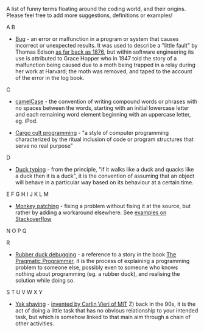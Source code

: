 
A list of funny terms floating around the coding world, and their origins. Please feel free to add more suggestions, definitions or examples! 

A
B

* [Bug](https://en.wikipedia.org/wiki/Software_bug#Etymology) - an error or malfunction in a program or system that causes incorrect or unexpected results. It was used to describe a "little fault" by Thomas Edison [as far back as 1876](https://en.wikipedia.org/wiki/Software_bug#Etymology), but within software engineering its use is attributed to Grace Hopper who in 1947 told the story of a malfunction being caused due to a moth being trapped in a relay during her work at Harvard; the moth was removed, and taped to the account of the error in the log book. 

C

* [camelCase](https://en.wikipedia.org/wiki/CamelCase) - the convention of writing compound words or phrases with no spaces between the words, starting with an initial lowercase letter and each remaining word element beginning with an uppercase letter, eg. iPod.


* [Cargo cult programming](https://en.wikipedia.org/wiki/Cargo_cult_programming) - "a style of computer programming characterized by the ritual inclusion of code or program structures that serve no real purpose"


D

* [Duck typing](http://c2.com/cgi/wiki?DuckTyping) - from the principle, "if it walks like a duck and quacks like a duck then it is a duck", it is the convention of assuming that an object will behave in a particular way based on its behaviour at a certain time. 

E
F
G
H
I
J
K
L
M

* [Monkey patching](https://en.wikipedia.org/wiki/Monkey_patch) - fixing a problem without fixing it at the source, but rather by adding a workaround elsewhere. See [examples on Stackoverflow](https://stackoverflow.com/questions/5626193/what-is-monkey-patch)

N
O
P
Q

R

* [Rubber duck debugging](https://en.wikipedia.org/wiki/Rubber_duck_debugging) - a reference to a story in the book [The Pragmatic Programmer](https://en.wikipedia.org/wiki/The_Pragmatic_Programmer), it is the process of explaining a programming problem to someone else, possibly even to someone who knows nothing about programming (eg. a rubber duck), and realising the solution while doing so. 

S
T
U
V
W
X
Y
* [Yak shaving](https://en.wiktionary.org/wiki/yak_shaving) - [invented by Carlin Vieri of MIT](http://projects.csail.mit.edu/gsb/old-archive/gsb-archive/gsb2000-02-11.html)
Z) back in the 90s, it is the act of doing a little task that has no obvious relationship to your intended task, but which is somehow linked to that main aim through a chain of other activities.


